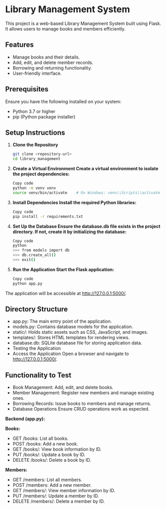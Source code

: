 # Library Management System

This project is a web-based Library Management System built using Flask. It allows users to manage books and members efficiently.

## Features

- Manage books and their details.
- Add, edit, and delete member records.
- Borrowing and returning functionality.
- User-friendly interface.

## Prerequisites

Ensure you have the following installed on your system:

- Python 3.7 or higher
- pip (Python package installer)

## Setup Instructions

1. **Clone the Repository**
   ```bash
   git clone <repository-url>
   cd library_management
2. **Create a Virtual Environment Create a virtual environment to isolate the project dependencies:**
   ```bash
   Copy code
   python -m venv venv
   source venv/bin/activate    # On Windows: venv\\Scripts\\activate
3. **Install Dependencies Install the required Python libraries:**
   ```bash
   Copy code
   pip install -r requirements.txt
4. **Set Up the Database Ensure the database.db file exists in the project directory. If not, create it by initializing the database:**
   ```bash
   Copy code
   python
   >>> from models import db
   >>> db.create_all()
   >>> exit()

5. **Run the Application Start the Flask application:**
   ```bash
   Copy code
   python app.py
The application will be accessible at http://127.0.0.1:5000/.

## Directory Structure
   - app.py: The main entry point of the application.
   - models.py: Contains database models for the application.
   - static/: Holds static assets such as CSS, JavaScript, and images.
   - templates/: Stores HTML templates for rendering views.
   - database.db: SQLite database file for storing application data.
   - Testing the Application
   - Access the Application Open a browser and navigate to http://127.0.0.1:5000/.

## Functionality to Test
   - Book Management: Add, edit, and delete books.
   - Member Management: Register new members and manage existing ones.
   - Borrowing Records: Issue books to members and manage returns.
   - Database Operations Ensure CRUD operations work as expected.
      
   **Backend (app.py):**
   
   **Books:**
   - GET /books: List all books.
   - POST /books: Add a new book.
   - GET /books/<id>: View book information by ID.
   - PUT /books/<id>: Update a book by ID.
   - DELETE /books/<id>: Delete a book by ID.
   
   **Members:**
   - GET /members: List all members.
   - POST /members: Add a new member.
   - GET /members/<id>: View member information by ID.
   - PUT /members/<id>: Update a member by ID.
   - DELETE /members/<id>: Delete a member by ID.
   




